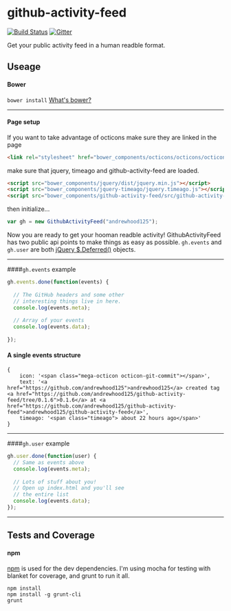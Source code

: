 
github-activity-feed
====================

[![Build Status](https://travis-ci.org/andrewhood125/github-activity-feed.svg?branch=master)](https://travis-ci.org/andrewhood125/github-activity-feed)
[![Gitter](https://badges.gitter.im/Join%20Chat.svg)](https://gitter.im/andrewhood125/github-activity-feed?utm_source=badge&utm_medium=badge&utm_campaign=pr-badge&utm_content=badge)

Get your public activity feed in a human readble format.

Useage
------

#### Bower
`bower install` [What's bower?](http://bower.io/)

---

#### Page setup

If you want to take advantage of octicons make sure they are linked in the
page
````html
<link rel="stylesheet" href="bower_components/octicons/octicons/octicons.css" />
````
make sure that jquery, timeago and github-activity-feed are loaded.
````html
<script src="bower_components/jquery/dist/jquery.min.js"></script>
<script src="bower_components/jquery-timeago/jquery.timeago.js"></script>
<script src="bower_components/github-activity-feed/src/github-activity-feed.js"></script>
````

then initialize...
````javascript
var gh = new GithubActivityFeed("andrewhood125");
````
Now you are ready to get your hooman readble activity!
GithubActivityFeed has two public api points to make things as easy as
possible. `gh.events` and `gh.user` are both [jQuery
$.Deferred()](http://api.jquery.com/jquery.deferred/) objects.
 
---

####`gh.events` example

````javascript
gh.events.done(function(events) {
  
  // The GitHub headers and some other 
  // interesting things live in here. 
  console.log(events.meta); 
  
  // Array of your events
  console.log(events.data);
  
});
````

#### A single events structure
````
{
  	icon: '<span class="mega-octicon octicon-git-commit"></span>',
  	text: '<a href="https://github.com/andrewhood125">andrewhood125</a> created tag <a href="https://github.com/andrewhood125/github-activity-feed/tree/0.1.6">0.1.6</a> at <a href="https://github.com/andrewhood125/github-activity-feed">andrewhood125/github-activity-feed</a>',
  	timeago: '<span class="timeago"> about 22 hours ago</span>'
}
````
---

####`gh.user` example

````javascript
gh.user.done(function(user) {
  // Same as events above 
  console.log(events.meta); 
  
  // Lots of stuff about you!
  // Open up index.html and you'll see
  // the entire list
  console.log(events.data);
});
````
---

Tests and Coverage
------------------
#### npm
[npm](https://npmjs.org/) is used for the dev dependencies. I'm using mocha for testing with blanket for coverage, and grunt to run it all. 

`npm install`  
`npm install -g grunt-cli`  
`grunt`
